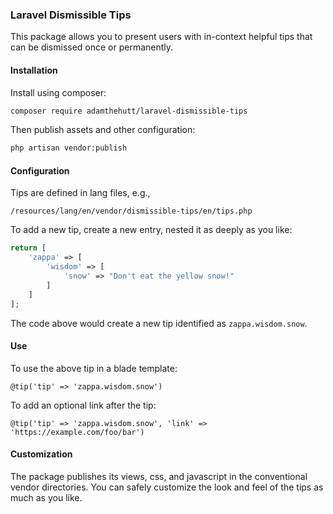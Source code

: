 ### Laravel Dismissible Tips
This package allows you to present users with in-context helpful tips that can 
be dismissed once or permanently.

#### Installation

Install using composer:
``` bash
composer require adamthehutt/laravel-dismissible-tips
```

Then publish assets and other configuration:
``` bash
php artisan vendor:publish
``` 

#### Configuration

Tips are defined in lang files, e.g., 
```
/resources/lang/en/vendor/dismissible-tips/en/tips.php
```

To add a new tip, create a new entry, nested it as deeply as you like:
```php
return [
    'zappa' => [
        'wisdom' => [
            'snow' => "Don't eat the yellow snow!"
        ]
    ]
];
```

The code above would create a new tip identified as `zappa.wisdom.snow`.

#### Use

To use the above tip in a blade template:
```blade
@tip('tip' => 'zappa.wisdom.snow')
```

To add an optional link after the tip:
```blade
@tip('tip' => 'zappa.wisdom.snow', 'link' => 'https://example.com/foo/bar')
```

#### Customization

The package publishes its views, css, and javascript in the conventional 
vendor directories. You can safely customize the look and feel of the tips as 
much as you like. 

